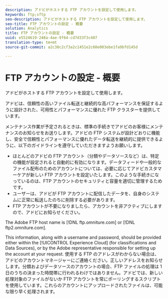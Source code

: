 ```yaml
---
description: アドビがホストする FTP アカウントを設定して使用します。
keywords: ftp;sftp
seo-description: アドビがホストする FTP アカウントを設定して使用します。
seo-title: FTP アカウントの設定 - 概要
solution: Analytics
title: FTP アカウントの設定 - 概要
uuid: e5524619-248a-4ae-9f64-cd7d33f3c407
translation-type: tm+mt
source-git-commit: a2c38c2cf3a2c1451e2c60e003ebe1fa9bfd145d

---
```



# FTP アカウントの設定 - 概要

アドビがホストする FTP アカウントを設定して使用します。

アドビは、信頼性の高いファイル転送と継続的な高パフォーマンスを保証するように設計された、可用性とパフォーマンスに優れた FTP クラスターを提供しています。

メンテナンス作業が予定されるときは、標準の手続きでアドビのお客様にメンテナンスのお知らせをお送りします。アドビの FTP システムが設計どおりに機能し、安全で信頼性とパフォーマンスに優れたデータ転送を継続的に提供できるように、以下のガイドラインを遵守していただきますようお願いします。

* ほとんどのアドビの FTP アカウント（分類やデータソースなど）は、特定の機能が設定されると自動的に有効になります。データフィードや一般的なファイル配布のためのアカウントについては、必要に応じてアドビカスタマーケアが新しい FTP アカウントを設定いたします。このような手続きになっているのは、FTP アカウントのセキュリティと容量を適切に管理するためです。
* ユーザーは、アドビが FTP アカウントに配信したデータを、自身のシステムに正常に転送したのちに削除する必要があります。
* FTP アカウントが不要になりましたら、アカウントを非アクティブにしますので、アドビにお知らせください。

The Adobe FTP host name is [!DNL ftp.omniture.com] or [!DNL ftp2.omniture.com].

This information, along with a username and password, should be provided either within the [!UICONTROL Experience Cloud] (for classifications and Data Sources), or by the Adobe representative responsible for setting up the account at your request. 使用する FTP のアドレスがわからない場合は、アドビのアカウントマネージャーにご連絡ください。正しいアドレスをお知らせします。分類およびデータソースのアカウントの場合、FTP ファイルの処理は 1 日のうちの決まった時間帯に行われるわけではありません。アドビでは、新しい処理対象のファイルがないか FTP アカウントを常にポーリングするスクリプトを使用しています。これらのアカウントにアップロードされたファイルは、可能な限り早く処理されます。
